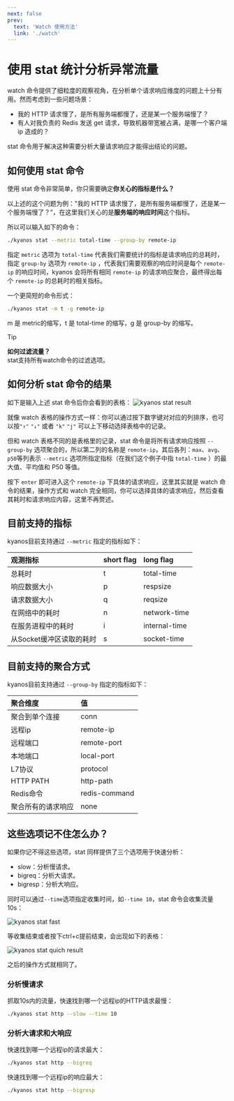 ```yaml
---
next: false
prev:
  text: 'Watch 使用方法'
  link: './watch'
---
```


# 使用 stat 统计分析异常流量

watch 命令提供了细粒度的观察视角，在分析单个请求响应维度的问题上十分有用。然而考虑到一些问题场景：

- 我的 HTTP 请求慢了，是所有服务端都慢了，还是某一个服务端慢了？
- 有人对我负责的 Redis 发送 get 请求，导致机器带宽被占满，是哪一个客户端 ip 造成的？

stat 命令用于解决这种需要分析大量请求响应才能得出结论的问题。


## 如何使用 stat 命令

使用 stat 命令非常简单，你只需要确定**你关心的指标是什么？**

以上述的这个问题为例："我的 HTTP 请求慢了，是所有服务端都慢了，还是某一个服务端慢了？"，在这里我们关心的是**服务端的响应时间**这个指标。

所以可以输入如下的命令：
```bash
./kyanos stat --metric total-time --group-by remote-ip
```
指定 `metric` 选项为 `total-time` 代表我们需要统计的指标是请求响应的总耗时，指定 `group-by` 选项为 `remote-ip` ，代表我们需要观察的响应时间是每个 `remote-ip` 的响应时间，kyanos 会将所有相同 `remote-ip` 的请求响应聚合，最终得出每个 `remote-ip` 的总耗时的相关指标。

一个更简短的命令形式：
```bash
./kyanos stat -m t -g remote-ip
```
m 是 metric的缩写，t 是 total-time 的缩写，g 是 group-by 的缩写。


> [!TIP]
> **如何过滤流量？**  
> stat支持所有watch命令的过滤选项。

## 如何分析 stat 命令的结果
如下是输入上述 stat 命令后你会看到的表格：
![kyanos stat result](/stat-result.jpg) 

就像 watch 表格的操作方式一样：你可以通过按下数字键对对应的列排序，也可以按`"↑"` `"↓"` 或者 `"k"` `"j"` 可以上下移动选择表格中的记录。

但和 watch 表格不同的是表格里的记录，stat 命令是将所有请求响应按照 `--group-by` 选项聚合的，所以第二列的名称是 `remote-ip`，其后各列：`max`、`avg`、`p50`等列表示 `--metric` 选项所指定指标（在我们这个例子中指 `total-time` ）的最大值、平均值和 P50 等值。

按下 `enter` 即可进入这个 `remote-ip` 下具体的请求响应，这里其实就是 watch 命令的结果，操作方式和 watch 完全相同，你可以选择具体的请求响应，然后查看其耗时和请求响应内容，这里不再赘述。



## 目前支持的指标
kyanos目前支持通过 `--metric` 指定的指标如下：

| 观测指标            | short flag |long flag |
| :-------------- | :--- |:--- |
| 总耗时             | t    |total-time    |
| 响应数据大小          | p    | respsize    |
| 请求数据大小          | q    | reqsize    |
| 在网络中的耗时         | n    | network-time    |
| 在服务进程中的耗时         | i    | internal-time    |
| 从Socket缓冲区读取的耗时 | s    |socket-time    |

## 目前支持的聚合方式
kyanos目前支持通过 `--group-by` 指定的指标如下：

| 聚合维度          | 值 |
| :-------------- | :--- |
| 聚合到单个连接             |  conn   |
| 远程ip          | remote-ip    |
| 远程端口          | remote-port    |
| 本地端口         | local-port    |
| L7协议 | protocol    |
| HTTP PATH | http-path    |
| Redis命令 | redis-command    |
| 聚合所有的请求响应 | none    |


## 这些选项记不住怎么办？
如果你记不得这些选项，stat 同样提供了三个选项用于快速分析：

- slow：分析慢请求。
- bigreq：分析大请求。
- bigresp：分析大响应。

同时可以通过`--time`选项指定收集时间，如`--time 10`，stat 命令会收集流量10s：

![kyanos stat fast](/qs-stat-slow.jpg) 

等收集结束或者按下ctrl+c提前结束，会出现如下的表格：

![kyanos stat quich result](/stat-quick-result.jpg) 

之后的操作方式就相同了。



### 分析慢请求
抓取10s内的流量，快速找到哪一个远程ip的HTTP请求最慢：

```bash
./kyanos stat http --slow --time 10
```

### 分析大请求和大响应
快速找到哪一个远程ip的请求最大：

```bash
./kyanos stat http --bigreq
```

快速找到哪一个远程ip的响应最大：

```bash
./kyanos stat http --bigresp
```
